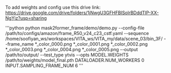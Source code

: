 
To add weights and config use this drive link:
https://drive.google.com/drive/folders/1jNwgU3GFHFBISolrBDddTIP-XX-NgYjz?usp=sharing

'''python
python mask2former_frame/demo/demo.py --config-file /path/to/configs/amazon/frame_R50_v24_c23_cstf.yaml --sequence /home/soofiyan_ws/workspaces/VITA_ws/VITA_my/data/scene_03/bin_3F/ --frame_name *_color_0000.png *_color_0001.png *_color_0002.png *_color_0003.png *_color_0004.png *_color_0005.png --output /path/to/output/ --test_type ytvis --opts MODEL.WEIGHTS /path/to/weights/model_final.pth DATALOADER.NUM_WORKERS 0 INPUT.SAMPLING_FRAME_NUM 6
'''
